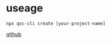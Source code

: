 # useage

```
npx qsc-cli create [your-project-name]
```

[github](https://github.com/quanscheng/qsc-cli)

